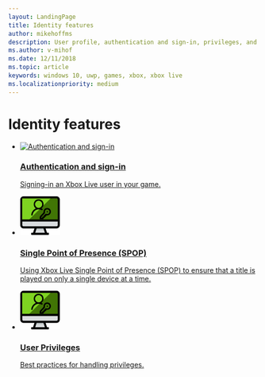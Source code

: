 ```yaml
---
layout: LandingPage
title: Identity features
author: mikehoffms
description: User profile, authentication and sign-in, privileges, and privacy settings.
ms.author: v-mihof
ms.date: 12/11/2018
ms.topic: article
keywords: windows 10, uwp, games, xbox, xbox live
ms.localizationpriority: medium
---
```


<h1>Identity features</h1>

<ul class="cardsY panelContent cols cols2">
    <li>
        <a href="../../using-xbox-live/auth/authentication.md">
            <div class="cardSize">
                <div class="cardPadding">
                    <div class="card">
                        <div class="cardImageOuter">
                            <div class="cardImage">
                                <img src="/media/common/i_identity-protection.svg" alt="Authentication and sign-in" />
                            </div>
                        </div>
                        <div class="cardText">
                            <h3>Authentication and sign-in</h3>
                            <p>Signing-in an Xbox Live user in your game.</p>
                        </div>
                    </div>
                </div>
            </div>
        </a>
    </li>
    <li>
        <a href="../../using-xbox-live/auth/single-point-of-presence.md">
            <div class="cardSize">
                <div class="cardPadding">
                    <div class="card">
                        <div class="cardImageOuter">
                            <div class="cardImage">
                                <img src="../../images/features/identityfeature.svg" alt="Single Point of Presence (SPOP)" />
                            </div>
                        </div>
                        <div class="cardText">
                            <h3>Single Point of Presence (SPOP)</h3>
                            <p>Using Xbox Live Single Point of Presence (SPOP) to ensure that a title is played on only a single device at a time.</p>
                        </div>
                    </div>
                </div>
            </div>
        </a>
    </li>
    <li>
        <a href="privileges/index.md">
            <div class="cardSize">
                <div class="cardPadding">
                    <div class="card">
                        <div class="cardImageOuter">
                            <div class="cardImage">
                                <img src="../../images/features/identityfeature.svg" alt="User Privileges" />
                            </div>
                        </div>
                        <div class="cardText">
                            <h3>User Privileges</h3>
                            <p>Best practices for handling privileges.</p>
                        </div>
                    </div>
                </div>
            </div>
        </a>
    </li>
</ul>
